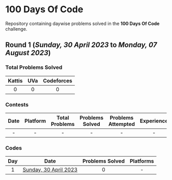 # 100 Days Of Code

Repository containing daywise problems solved in the **100 Days Of Code** challenge.

## Round 1 (_Sunday, 30 April 2023_ to _Monday, 07 August 2023_)

### Total Problems Solved

| Kattis | UVa | Codeforces |
| :----: | :-: | :--------: |
|   0    |  0  |     0      |

### Contests

| Date | Platform | Total Problems | Problems Solved | Problems Attempted | Experience |
| :--: | :------: | :------------: | :-------------: | :----------------: | :--------: |
|  -   |    -     |       -        |        -        |         -          |     -      |

### Codes

| Day |                      Date                       | Problems Solved | Platforms |
| :-: | :---------------------------------------------: | :-------------: | :-------: |
|  1  | [Sunday, 30 April 2023](/Day%2001%20-%20300423) |        0        |     -     |
